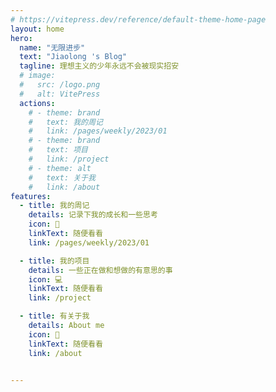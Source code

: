 ```yaml
---
# https://vitepress.dev/reference/default-theme-home-page
layout: home
hero:
  name: "无限进步"
  text: "Jiaolong 's Blog"
  tagline: 理想主义的少年永远不会被现实招安
  # image:
  #   src: /logo.png
  #   alt: VitePress
  actions:
    # - theme: brand
    #   text: 我的周记
    #   link: /pages/weekly/2023/01
    # - theme: brand
    #   text: 项目
    #   link: /project
    # - theme: alt
    #   text: 关于我
    #   link: /about
features:
  - title: 我的周记
    details: 记录下我的成长和一些思考
    icon: 📃
    linkText: 随便看看
    link: /pages/weekly/2023/01

  - title: 我的项目
    details: 一些正在做和想做的有意思的事
    icon: 💻
    linkText: 随便看看
    link: /project

  - title: 有关于我
    details: About me
    icon: 👀
    linkText: 随便看看
    link: /about


---
```


